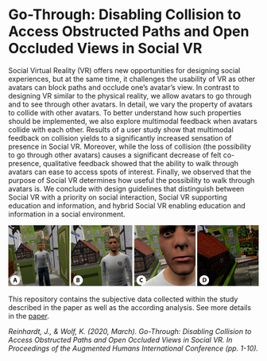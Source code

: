 # Go-Through: Disabling Collision to Access Obstructed Paths and Open Occluded Views in Social VR
Social Virtual Reality (VR) offers new opportunities for designing social experiences, but at the same time, it challenges the usability of VR as other avatars can block paths and occlude one’s avatar’s view. In contrast to designing VR similar to the physical reality, we allow avatars to go through and to see through other avatars. In detail, we vary the property of avatars to collide with other avatars. To better understand how such properties should be implemented, we also explore multimodal feedback when avatars collide with each other. Results of a user study show that multimodal feedback on collision yields to a significantly increased sensation of presence in Social VR. Moreover, while the loss of collision (the possibility to go through other avatars) causes a significant decrease of felt co-presence, qualitative feedback showed that the ability to walk through avatars can ease to access spots of interest. Finally, we observed that the purpose of Social VR determines how useful the possibility to walk through avatars is. We conclude with design guidelines that distinguish between Social VR with a priority on social interaction, Social VR supporting education and information, and hybrid Social VR enabling education and information in a social environment.

<img src="teaser.PNG" width="1000">

This repository contains the subjective data collected within the study described in the paper as well as the according analysis. See more details in the <a href="PaperGo-Through.pdf">paper</a>.

<i>Reinhardt, J., & Wolf, K. (2020, March). Go-Through: Disabling Collision to Access Obstructed Paths and Open Occluded Views in Social VR. In Proceedings of the Augmented Humans International Conference (pp. 1-10).</i>
